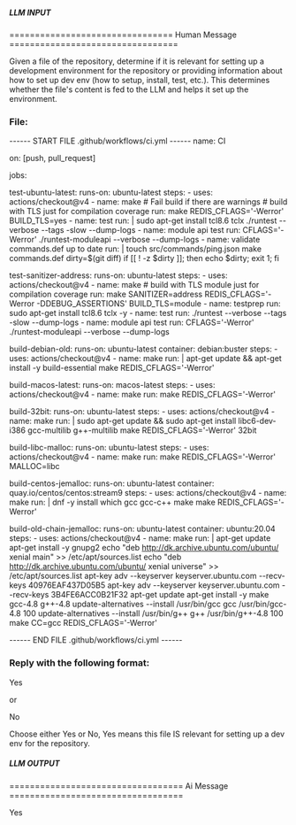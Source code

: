 ##### LLM INPUT #####
================================ Human Message =================================

Given a file of the repository, determine if it is relevant for setting up a development environment for the repository or providing information about how to set up dev env (how to setup, install, test, etc.). This determines whether the file's content is fed to the LLM and helps it set up the environment.

### File:
------ START FILE .github/workflows/ci.yml ------
name: CI

on: [push, pull_request]

jobs:

  test-ubuntu-latest:
    runs-on: ubuntu-latest
    steps:
    - uses: actions/checkout@v4
    - name: make
      # Fail build if there are warnings
      # build with TLS just for compilation coverage
      run: make REDIS_CFLAGS='-Werror' BUILD_TLS=yes
    - name: test
      run: |
        sudo apt-get install tcl8.6 tclx
        ./runtest --verbose --tags -slow --dump-logs
    - name: module api test
      run: CFLAGS='-Werror' ./runtest-moduleapi --verbose --dump-logs
    - name: validate commands.def up to date
      run: |
        touch src/commands/ping.json
        make commands.def
        dirty=$(git diff)
        if [[ ! -z  $dirty ]]; then echo $dirty; exit 1; fi

  test-sanitizer-address:
    runs-on: ubuntu-latest
    steps:
      - uses: actions/checkout@v4
      - name: make
        # build with TLS module just for compilation coverage
        run: make SANITIZER=address REDIS_CFLAGS='-Werror -DDEBUG_ASSERTIONS' BUILD_TLS=module
      - name: testprep
        run: sudo apt-get install tcl8.6 tclx -y
      - name: test
        run: ./runtest --verbose --tags -slow --dump-logs
      - name: module api test
        run: CFLAGS='-Werror' ./runtest-moduleapi --verbose --dump-logs

  build-debian-old:
    runs-on: ubuntu-latest
    container: debian:buster
    steps:
    - uses: actions/checkout@v4
    - name: make
      run: |
        apt-get update && apt-get install -y build-essential
        make REDIS_CFLAGS='-Werror'

  build-macos-latest:
    runs-on: macos-latest
    steps:
    - uses: actions/checkout@v4
    - name: make
      run: make REDIS_CFLAGS='-Werror'

  build-32bit:
    runs-on: ubuntu-latest
    steps:
    - uses: actions/checkout@v4
    - name: make
      run: |
        sudo apt-get update && sudo apt-get install libc6-dev-i386 gcc-multilib g++-multilib
        make REDIS_CFLAGS='-Werror' 32bit

  build-libc-malloc:
    runs-on: ubuntu-latest
    steps:
    - uses: actions/checkout@v4
    - name: make
      run: make REDIS_CFLAGS='-Werror' MALLOC=libc

  build-centos-jemalloc:
    runs-on: ubuntu-latest
    container: quay.io/centos/centos:stream9
    steps:
    - uses: actions/checkout@v4
    - name: make
      run: |
        dnf -y install which gcc gcc-c++ make
        make REDIS_CFLAGS='-Werror'

  build-old-chain-jemalloc:
    runs-on: ubuntu-latest
    container: ubuntu:20.04
    steps:
    - uses: actions/checkout@v4
    - name: make
      run: |
        apt-get update
        apt-get install -y gnupg2
        echo "deb http://dk.archive.ubuntu.com/ubuntu/ xenial main" >> /etc/apt/sources.list
        echo "deb http://dk.archive.ubuntu.com/ubuntu/ xenial universe" >> /etc/apt/sources.list
        apt-key adv --keyserver keyserver.ubuntu.com --recv-keys 40976EAF437D05B5
        apt-key adv --keyserver keyserver.ubuntu.com --recv-keys 3B4FE6ACC0B21F32
        apt-get update
        apt-get install -y make gcc-4.8 g++-4.8
        update-alternatives --install /usr/bin/gcc gcc /usr/bin/gcc-4.8 100
        update-alternatives --install /usr/bin/g++ g++ /usr/bin/g++-4.8 100
        make CC=gcc REDIS_CFLAGS='-Werror'

------ END FILE .github/workflows/ci.yml ------

### Reply with the following format:

<rel>Yes</rel>

or

<rel>No</rel>

Choose either Yes or No, Yes means this file IS relevant for setting up a dev env for the repository.

##### LLM OUTPUT #####
================================== Ai Message ==================================

<rel>Yes</rel>